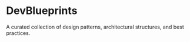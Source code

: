 # DevBlueprints
A curated collection of design patterns, architectural structures, and best practices.
